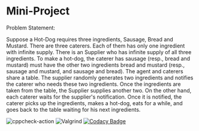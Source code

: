 # Mini-Project

Problem Statement:

Suppose a Hot-Dog requires three ingredients, Sausage, Bread and Mustard. There are three caterers. Each of them has only one ingredient with infinite supply. There is an Supplier who has infinite supply of all three ingredients. To make a hot-dog, the caterer has sausage (resp., bread and mustard) must have the other two ingredients bread and mustard (resp., sausage and mustard, and sausage and bread). The agent and caterers share a table. The supplier randomly generates two ingredients and notifies the caterer who needs these two ingredients. Once the ingredients are taken from the table, the Supplier supplies another two. On the other hand, each caterer waits for the supplier's notification. Once it is notified, the caterer picks up the ingredients, makes a hot-dog, eats for a while, and goes back to the table waiting for his next ingredients.

![cppcheck-action](https://github.com/99002549/Mini-Project/workflows/cppcheck-action/badge.svg)
![Valgrind](https://github.com/99002549/Mini-Project/workflows/Valgrind/badge.svg)
[![Codacy Badge](https://app.codacy.com/project/badge/Grade/6bb973b2be7c46ed917c331fdf0bd7b3)](https://www.codacy.com/gh/99002549/Mini-Project/dashboard?utm_source=github.com&amp;utm_medium=referral&amp;utm_content=99002549/Mini-Project&amp;utm_campaign=Badge_Grade)
